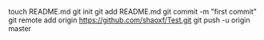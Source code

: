 touch README.md
git init
git add README.md
git commit -m "first commit"
git remote add origin https://github.com/shaoxf/Test.git
git push -u origin master
